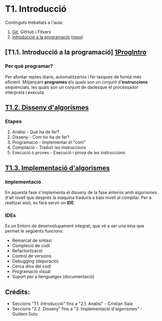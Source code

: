 ﻿
# T1. Introducció
Continguts treballats a l'aula:

1. [Git][Github], GitHub i Fitxers
2. [Introducció a la programació][IProg] ([repo][pprepo])

## [T1.1. Introducció a la programació] [1ProgIntro]

### Per què programar?
Per afontar reptes diaris, automatitzarlos i fer tasques de forma més eficient. 
Mitjançant **programes** els quals son un conjunt d'**instruccions** sequencials, 
les quals son un conjunt de dadesque el processador interpreta i executa. 


## [T1.2. Disseny d'algorismes][2DisAlg]

### Etapes

1. Anàlisi - Què ha de fer?
2. Disseny - Com ho ha de fer?
3. Programació - Implementar el "com"
4. Compilació - Traduïr les instruccions
5. Execució o proves - Execució i prova de les instruccions

## [T1.3. Implementació d'algorismes][3ImplAlg]

### Implementació
En aquesta fase s'implementa el disseny de la fase anterior amb algorismes d'alt nivell que després la màquina 
traduirà a baix nivell al compilar. Per a realitzar aixó, es farà servir un **IDE**.

### IDEs
Es un Entorn de desenvolupament integrat, que vé a ser una eina que permet le següents funcions:
- Remarcat de sintaxi
- Compleció de codi
- Refactorització
- Control de versions
- Debugging (depuració)
- Cerca dins del codi
- Programació visual
- Suport per a llenguatges (documentació)

## Crédits:
- Seccions "T1. Introducció" fins a "2.1. Anàlisi" - Cristian Sala
- Seccions "2.2. Disseny" fins a "3. Implementació d'algorismes" - Guillem Soto

[Github]: https://github.com/damvdev/programacio-entorns-i-processos/blob/main/tema_0/README.md
[IProg]: https://sites.google.com/itb.cat/entornsprogramacioiprocesos/teoria/t1-introducci%C3%B3
[pprepo]: https://github.com/damvdev/programacio-entorns-i-processos/blob/main/tema_1/maquina_senzilla.md

[1ProgIntro]: /1ProgIntro/1-0.md
[2DisAlg]: /2DisAlg/2.0.md
[3ImplAlg]: /3ImplAlg/3.0.md